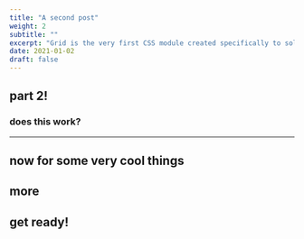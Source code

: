 ```yaml
---
title: "A second post"
weight: 2
subtitle: ""
excerpt: "Grid is the very first CSS module created specifically to solve the layout problems we’ve all been hacking our way around for as long as we’ve been making websites."
date: 2021-01-02
draft: false
---
```



## part 2!

### does this work?

---

## now for some very cool things

## more

## get ready!

